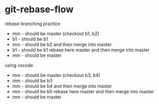 # git-rebase-flow

rebase branching practice

* mm - should be master (checkout b1, b2)
* b1 - should be b1
* mm - should be b2 and then merge into master
* b1 - should be b1 rebase here master and then merge into master
* mm - should be master

using vscode

* mm - should be master (checkout b3, b4)
* mm - should be b3
* mm - should be b4 and then merge into master
* mm - should be b5 rebase here master and then merge into master
* mm - should be master
